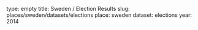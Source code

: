 type: empty
title: Sweden / Election Results
slug: places/sweden/datasets/elections
place: sweden
dataset: elections
year: 2014

